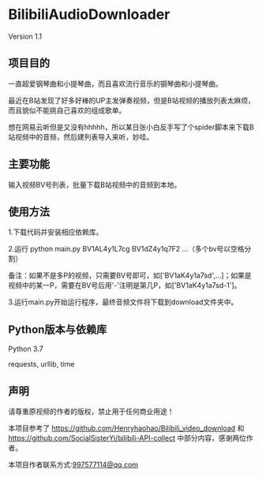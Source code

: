 # BilibiliAudioDownloader

Version 1.1

## 项目目的

一直超爱钢琴曲和小提琴曲，而且喜欢流行音乐的钢琴曲和小提琴曲。

最近在B站发现了好多好棒的UP主发弹奏视频，但是B站视频的播放列表太麻烦，而且貌似不能挑自己喜欢的组成歌单。

想在网易云听但是又没有hhhhh，所以某日张小白反手写了个spider脚本来下载B站视频中的音频，然后建列表导入来听，妙哇。

## 主要功能

输入视频BV号列表，批量下载B站视频中的音频到本地。

## 使用方法

1.下载代码并安装相应依赖库。

2.运行 python main.py BV1AL4y1L7cg BV1dZ4y1q7F2 ...（多个bv号以空格分割）

备注：如果不是多P的视频，只需要BV号即可，如['BV1aK4y1a7sd',...]；如果是视频中的某一P，需要在BV号后用'-'注明是第几P，如['BV1aK4y1a7sd-1']。

3.运行main.py开始运行程序，最终音频文件将下载到download文件夹中。

## Python版本与依赖库

Python 3.7

requests, urllib, time

## 声明

请尊重原视频的作者的版权，禁止用于任何商业用途！

本项目参考了 https://github.com/Henryhaohao/Bilibili_video_download 和 https://github.com/SocialSisterYi/bilibili-API-collect 中部分内容，感谢两位作者。

本项目作者联系方式:997577114@qq.com

